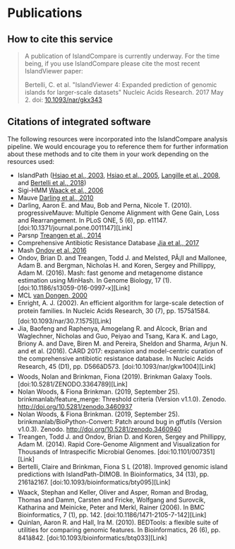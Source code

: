 # Publications

## How to cite this service
> A publication of IslandCompare is currently underway. For the time being, if you use IslandCompare please cite the most recent IslandViewer paper:
>
> Bertelli, C. et al. "IslandViewer 4: Expanded prediction of genomic islands for larger-scale datasets" Nucleic Acids Research. 2017 May 2. 
> doi: [10.1093/nar/gkx343](https://academic.oup.com/nar/article-lookup/doi/10.1093/nar/gkx343)


## Citations of integrated software

The following resources were incorporated into the IslandCompare analysis pipeline. We would encourage you to reference them for further information about these methods and to cite them in your work depending on the resources used:

- IslandPath ([Hsiao et al., 2003](https://academic.oup.com/bioinformatics/article/19/3/418/258350), [Hsiao et al., 2005](http://journals.plos.org/plosgenetics/article?id=10.1371/journal.pgen.0010062), [Langille et al., 2008](http://www.biomedcentral.com/1471-2105/9/329), and [Bertelli et al., 2018](https://academic.oup.com/bioinformatics/article/34/13/2161/4904263))
- Sigi-HMM [Waack et al., 2006](http://www.biomedcentral.com/1471-2105/7/142)
- Mauve [Darling et al., 2010](https://journals.plos.org/plosone/article?id=10.1371/journal.pone.0011147)
- Darling, Aaron E. and Mau, Bob and Perna, Nicole T. (2010). progressiveMauve: Multiple Genome Alignment with Gene Gain, Loss and Rearrangement. In PLoS ONE, 5 (6), pp. e11147. [doi:10.1371/journal.pone.0011147][Link]
- Parsnp [Treangen et al., 2014](https://genomebiology.biomedcentral.com/articles/10.1186/s13059-014-0524-x)
- Comprehensive Antibiotic Resistance Database [Jia et al., 2017](https://academic.oup.com/nar/article/45/D1/D566/2333912)
- Mash [Ondov et al.,2016](https://genomebiology.biomedcentral.com/articles/10.1186/s13059-016-0997-x)
- Ondov, Brian D. and Treangen, Todd J. and Melsted, PÃ¡ll and Mallonee, Adam B. and Bergman, Nicholas H. and Koren, Sergey and Phillippy, Adam M. (2016). Mash: fast genome and metagenome distance estimation using MinHash. In Genome Biology, 17 (1). [doi:10.1186/s13059-016-0997-x][Link]
- MCL [van Dongen, 2000](https://micans.org/mcl/index.html?sec_thesisetc) 
- Enright, A. J. (2002). An efficient algorithm for large-scale detection of protein families. In Nucleic Acids Research, 30 (7), pp. 1575â1584. [doi:10.1093/nar/30.7.1575][Link]
- Jia, Baofeng and Raphenya, Amogelang R. and Alcock, Brian and Waglechner, Nicholas and Guo, Peiyao and Tsang, Kara K. and Lago, Briony A. and Dave, Biren M. and Pereira, Sheldon and Sharma, Arjun N. and et al. (2016). CARD 2017: expansion and model-centric curation of the comprehensive antibiotic resistance database. In Nucleic Acids Research, 45 (D1), pp. D566âD573. [doi:10.1093/nar/gkw1004][Link]
- Woods, Nolan and Brinkman, Fiona (2019). Brinkman Galaxy Tools. [doi:10.5281/ZENODO.3364789][Link]
- Nolan Woods, & Fiona Brinkman. (2019, September 25). brinkmanlab/feature_merge: Threshold criteria (Version v1.1.0). Zenodo. http://doi.org/10.5281/zenodo.3460937
- Nolan Woods, & Fiona Brinkman. (2019, September 25). brinkmanlab/BioPython-Convert: Patch around bug in gffutils (Version v1.0.3). Zenodo. http://doi.org/10.5281/zenodo.3460940
- Treangen, Todd J. and Ondov, Brian D. and Koren, Sergey and Phillippy, Adam M. (2014). Rapid Core-Genome Alignment and Visualization for Thousands of Intraspecific Microbial Genomes. [doi:10.1101/007351][Link]
- Bertelli, Claire and Brinkman, Fiona S L (2018). Improved genomic island predictions with IslandPath-DIMOB. In Bioinformatics, 34 (13), pp. 2161â2167. [doi:10.1093/bioinformatics/bty095][Link]
- Waack, Stephan and Keller, Oliver and Asper, Roman and Brodag, Thomas and Damm, Carsten and Fricke, Wolfgang and Surovcik, Katharina and Meinicke, Peter and Merkl, Rainer (2006). In BMC Bioinformatics, 7 (1), pp. 142. [doi:10.1186/1471-2105-7-142][Link]
- Quinlan, Aaron R. and Hall, Ira M. (2010). BEDTools: a flexible suite of utilities for comparing genomic features. In Bioinformatics, 26 (6), pp. 841â842. [doi:10.1093/bioinformatics/btq033][Link]

